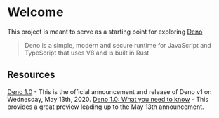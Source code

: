 # Welcome

This project is meant to serve as a starting point for exploring [Deno](https://deno.land/)

> Deno is a simple, modern and secure runtime for JavaScript and TypeScript that uses V8 and is built in Rust.

## Resources

[Deno 1.0](https://deno.land/v1) - This is the official announcement and release of Deno v1 on Wednesday, May 13th, 2020.
[Deno 1.0: What you need to know](https://blog.logrocket.com/deno-1-0-what-you-need-to-know/) - This provides a great preview leading up to the May 13th announcement.
